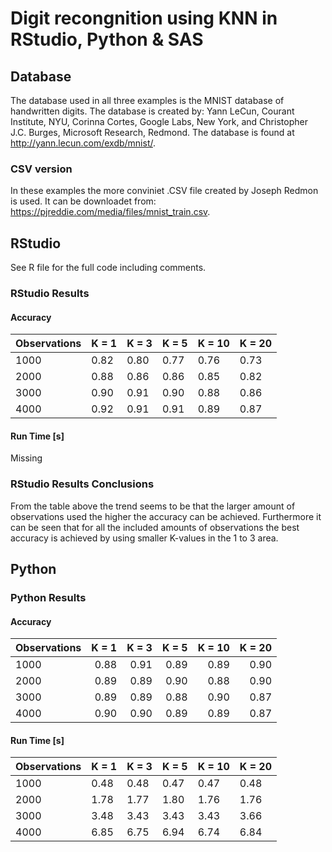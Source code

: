 # Digit recongnition using KNN in RStudio, Python & SAS

## Database
The database used in all three examples is the MNIST database of handwritten digits. The database is created by: Yann LeCun, Courant Institute, NYU, Corinna Cortes, Google Labs, New York, and Christopher J.C. Burges, Microsoft Research, Redmond. The database is found at http://yann.lecun.com/exdb/mnist/.

### CSV version
In these examples the more conviniet .CSV file created by Joseph Redmon is used. It can be downloadet from: https://pjreddie.com/media/files/mnist_train.csv.

## RStudio
See R file for the full code including comments.

### RStudio Results
#### Accuracy

| Observations | K = 1 | K = 3 | K = 5 | K = 10 | K = 20 |
|--------------|-------|-------|-------|--------|--------|
| 1000         |  0.82 |  0.80 |  0.77 |   0.76 |   0.73 |
| 2000         |  0.88 |  0.86 |  0.86 |   0.85 |   0.82 |
| 3000         |  0.90 |  0.91 |  0.90 |   0.88 |   0.86 |
| 4000         |  0.92 |  0.91 |  0.91 |   0.89 |   0.87 |

#### Run Time [s]
Missing

### RStudio Results Conclusions
From the table above the trend seems to be that the larger amount of observations used the higher the accuracy can be achieved. Furthermore it can be seen that for all the included amounts of observations the best accuracy is achieved by using smaller K-values in the 1 to 3 area.

## Python

### Python Results
#### Accuracy
| Observations | K = 1 | K = 3 | K = 5 | K = 10 | K = 20 |
|-----------|------:|------:|------:|-------:|-------:|
|      1000 |  0.88 |  0.91 |  0.89 |   0.89 |   0.90 |
|      2000 |  0.89 |  0.89 |  0.90 |   0.88 |   0.90 |
|      3000 |  0.89 |  0.89 |  0.88 |   0.90 |   0.87 |
|      4000 |  0.90 |  0.90 |  0.89 |   0.89 |   0.87 |
#### Run Time [s]
| Observations | K = 1 | K = 3 | K = 5 | K = 10 | K = 20 |
|--------------|-------|-------|-------|--------|--------|
| 1000         |  0.48 |  0.48 |  0.47 |   0.47 |   0.48 |
| 2000         |  1.78 |  1.77 |  1.80 |   1.76 |   1.76 |
| 3000         |  3.48 |  3.43 |  3.43 |   3.43 |   3.66 |
| 4000         |  6.85 |  6.75 |  6.94 |   6.74 |   6.84 |
